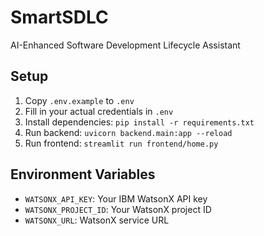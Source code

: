# SmartSDLC

AI-Enhanced Software Development Lifecycle Assistant

## Setup

1. Copy `.env.example` to `.env`
2. Fill in your actual credentials in `.env`
3. Install dependencies: `pip install -r requirements.txt`
4. Run backend: `uvicorn backend.main:app --reload`
5. Run frontend: `streamlit run frontend/home.py`

## Environment Variables

- `WATSONX_API_KEY`: Your IBM WatsonX API key
- `WATSONX_PROJECT_ID`: Your WatsonX project ID
- `WATSONX_URL`: WatsonX service URL